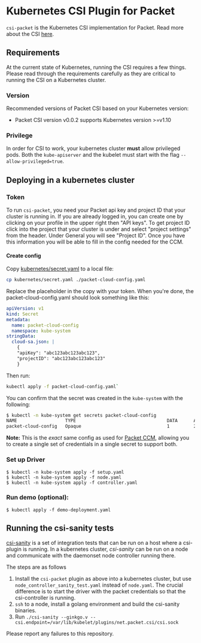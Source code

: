 # Kubernetes CSI Plugin for Packet
`csi-packet` is the Kubernetes CSI implementation for Packet. Read more about the CSI [here](https://kubernetes-csi.github.io/docs/).

## Requirements

At the current state of Kubernetes, running the CSI requires a few things.
Please read through the requirements carefully as they are critical to running the CSI on a Kubernetes cluster.

### Version
Recommended versions of Packet CSI based on your Kubernetes version:
* Packet CSI version v0.0.2 supports Kubernetes version >=v1.10

### Privilege
In order for CSI to work, your kubernetes cluster **must** allow privileged pods. Both the `kube-apiserver` and the kubelet must start with the flag `--allow-privileged=true`.


## Deploying in a kubernetes cluster

### Token
To run `csi-packet`, you need your Packet api key and project ID that your cluster is running in.
If you are already logged in, you can create one by clicking on your profile in the upper right then "API keys".
To get project ID click into the project that your cluster is under and select "project settings" from the header.
Under General you will see "Project ID". Once you have this information you will be able to fill in the config needed for the CCM.

#### Create config
Copy [kubernetes/secret.yaml](kubernetes/secret.yaml) to a local file:
```bash
cp kubernetes/secret.yaml ./packet-cloud-config.yaml
```

Replace the placeholder in the copy with your token. When you're done, the packet-cloud-config.yaml should look something like this:
```yaml
apiVersion: v1
kind: Secret
metadata:
  name: packet-cloud-config
  namespace: kube-system
stringData:
  cloud-sa.json: |
    {
    "apiKey": "abc123abc123abc123",
    "projectID": "abc123abc123abc123"
    }
```

Then run:
```bash
kubectl apply -f packet-cloud-config.yaml`
```

You can confirm that the secret was created in the `kube-system` with the following:
```bash
$ kubectl -n kube-system get secrets packet-cloud-config
NAME                  TYPE                                  DATA      AGE
packet-cloud-config   Opaque                                1         2m
```

**Note:** This is the _exact_ same config as used for [Packet CCM](https://github.com/packethost/packet-ccm), allowing you to create a single set of credentials in a single secret to support both.

### Set up Driver
```
$ kubectl -n kube-system apply -f setup.yaml
$ kubectl -n kube-system apply -f node.yaml
$ kubectl -n kube-system apply -f controller.yaml
```

### Run demo (optional):
```
$ kubectl apply -f demo-deployment.yaml
```

## Running the csi-sanity tests
[csi-sanity](https://github.com/kubernetes-csi/csi-test/tree/master/cmd/csi-sanity) is a set of integration tests that can be run on a host where a csi-plugin is running.
In a kubernetes cluster, _csi-sanity_ can be run on a node and communicate with the daemonset node controller running there.

The steps are as follows

1. Install the `csi-packet` plugin as above into a kubernetes cluster, but use `node_controller_sanity_test.yaml` instead of `node.yaml`.
   The crucial difference is to start the driver with the packet credentials so that the csi-controller is running.
2. `ssh` to a node, install a golang environment and build the csi-sanity binaries.
3. Run `./csi-sanity --ginkgo.v --csi.endpoint=/var/lib/kubelet/plugins/net.packet.csi/csi.sock`

Please report any failures to this repository.
